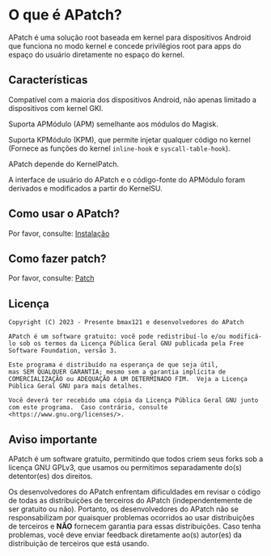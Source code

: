# O que é APatch?

APatch é uma solução root baseada em kernel para dispositivos Android que funciona no modo kernel e concede privilégios root para apps do espaço do usuário diretamente no espaço do kernel.

## Características

Compatível com a maioria dos dispositivos Android, não apenas limitado a dispositivos com kernel GKI.

Suporta APMódulo (APM) semelhante aos módulos do Magisk.

Suporta KPMódulo (KPM), que permite injetar qualquer código no kernel (Fornece as funções do kernel `inline-hook` e `syscall-table-hook`).

APatch depende do KernelPatch.

A interface de usuário do APatch e o código-fonte do APMódulo foram derivados e modificados a partir do KernelSU.

## Como usar o APatch?

Por favor, consulte: [Instalação](/pt_BR/install)

## Como fazer patch?

Por favor, consulte: [Patch](/pt_BR/install#how-to-patch)

## Licença

```
Copyright (C) 2023 - Presente bmax121 e desenvolvedores do APatch

APatch é um software gratuito: você pode redistribuí-lo e/ou modificá-lo sob os termos da Licença Pública Geral GNU publicada pela Free Software Foundation, versão 3.

Este programa é distribuído na esperança de que seja útil,
mas SEM QUALQUER GARANTIA; mesmo sem a garantia implícita de COMERCIALIZAÇÃO ou ADEQUAÇÃO A UM DETERMINADO FIM.  Veja a Licença Pública Geral GNU para mais detalhes.

Você deverá ter recebido uma cópia da Licença Pública Geral GNU junto com este programa.  Caso contrário, consulte <https://www.gnu.org/licenses/>.
```

## Aviso importante

APatch é um software gratuito, permitindo que todos criem seus forks sob a licença GNU GPLv3, que usamos ou permitimos separadamente do(s) detentor(es) dos direitos.

Os desenvolvedores do APatch enfrentam dificuldades em revisar o código de todas as distribuições de terceiros do APatch (independentemente de ser gratuito ou não). Portanto, os desenvolvedores do APatch não se responsabilizam por quaisquer problemas ocorridos ao usar distribuições de terceiros e **NÃO** fornecem garantia para essas distribuições. Caso tenha problemas, você deve enviar feedback diretamente ao(s) autor(es) da distribuição de terceiros que está usando.
